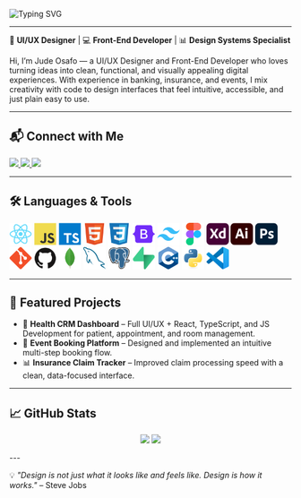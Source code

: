 <!-- Typing Animation -->
<p align="left">
    <img src="https://readme-typing-svg.herokuapp.com?font=Fira+Code&size=28&pause=1000&color=00C4FF&vleft=true&width=900&lines=Hi+there!+I'm+Jude+Osafo;UI%2FUX+Designer;Front-End+Developer;Design+Systems+Specialist" alt="Typing SVG" />
</p>

---

🎨 **UI/UX Designer** | 💻 **Front-End Developer** | 📊 **Design Systems Specialist**

Hi, I’m Jude Osafo — a UI/UX Designer and Front-End Developer who loves turning ideas into clean, functional, and visually appealing digital experiences. 
With experience in banking, insurance, and events, I mix creativity with code to design interfaces that feel intuitive, accessible, and just plain easy to use.

---

## 📬 Connect with Me
<a href="mailto:judeosafo.design@gmail.com">
  <img src="https://img.shields.io/badge/-judeosafo.design@gmail.com-c14438?style=flat&logo=Gmail&logoColor=white"/>
</a>
<a href="https://www.linkedin.com/in/jude-osafo-124988253/">
  <img src="https://img.shields.io/badge/LinkedIn-Jude%20Osafo-blue?style=flat&logo=linkedin&logoColor=white"/>
</a>
<a href="https://judeosafo.mypixieset.com/">
  <img src="https://img.shields.io/badge/Portfolio-Jude%20Osafo-000000?style=flat&logo=vercel&logoColor=white"/>
</a>

---

<h2 align="left">🛠 Languages & Tools</h2>
<p align="left">
  <!-- Frontend -->
  <img src="https://raw.githubusercontent.com/devicons/devicon/master/icons/react/react-original.svg" width="40" height="40" alt="React"/>
  <img src="https://raw.githubusercontent.com/devicons/devicon/master/icons/javascript/javascript-original.svg" width="40" height="40" alt="JavaScript"/>
  <img src="https://raw.githubusercontent.com/devicons/devicon/master/icons/typescript/typescript-original.svg" width="40" height="40" alt="TypeScript"/>
  <img src="https://raw.githubusercontent.com/devicons/devicon/master/icons/html5/html5-original.svg" width="40" height="40" alt="HTML5"/>
  <img src="https://raw.githubusercontent.com/devicons/devicon/master/icons/css3/css3-original.svg" width="40" height="40" alt="CSS3"/>
  <img src="https://raw.githubusercontent.com/devicons/devicon/master/icons/bootstrap/bootstrap-plain.svg" width="40" height="40" alt="Bootstrap"/>
  <img src="https://raw.githubusercontent.com/devicons/devicon/master/icons/tailwindcss/tailwindcss-original.svg" width="40" height="40" alt="Tailwind CSS"/>

  <!-- Design Tools -->
  <img src="https://raw.githubusercontent.com/devicons/devicon/master/icons/figma/figma-original.svg" width="40" height="40" alt="Figma"/>
  <img src="https://raw.githubusercontent.com/devicons/devicon/master/icons/xd/xd-plain.svg" width="40" height="40" alt="Adobe XD"/>
  <img src="https://raw.githubusercontent.com/devicons/devicon/master/icons/illustrator/illustrator-plain.svg" width="40" height="40" alt="Adobe Illustrator"/>
  <img src="https://raw.githubusercontent.com/devicons/devicon/master/icons/photoshop/photoshop-plain.svg" width="40" height="40" alt="Photoshop"/>

  <!-- Version Control -->
  <img src="https://raw.githubusercontent.com/devicons/devicon/master/icons/git/git-original.svg" width="40" height="40" alt="Git"/>
  <img src="https://raw.githubusercontent.com/devicons/devicon/master/icons/github/github-original.svg" width="40" height="40" alt="GitHub"/>

  <!-- Databases -->
  <img src="https://raw.githubusercontent.com/devicons/devicon/master/icons/mongodb/mongodb-original.svg" width="40" height="40" alt="MongoDB"/>
  <img src="https://raw.githubusercontent.com/devicons/devicon/master/icons/mysql/mysql-original.svg" width="40" height="40" alt="MySQL"/>
  <img src="https://raw.githubusercontent.com/devicons/devicon/master/icons/postgresql/postgresql-original.svg" width="40" height="40" alt="PostgreSQL"/>
  <img src="https://raw.githubusercontent.com/devicons/devicon/master/icons/supabase/supabase-original.svg" width="40" height="40" alt="Supabase"/>

  <!-- Programming Languages -->
  <img src="https://raw.githubusercontent.com/devicons/devicon/master/icons/cplusplus/cplusplus-original.svg" width="40" height="40" alt="C++"/>
  <img src="https://raw.githubusercontent.com/devicons/devicon/master/icons/python/python-original.svg" width="40" height="40" alt="Python"/>

  <!-- Cursor IDE -->
  <img src="https://raw.githubusercontent.com/devicons/devicon/master/icons/vscode/vscode-original.svg" width="40" height="40" alt="Cursor IDE"/>
</p>

---

## 📌 Featured Projects
- 🏥 **Health CRM Dashboard** – Full UI/UX + React, TypeScript, and JS Development for patient, appointment, and room management.  
- 🎯 **Event Booking Platform** – Designed and implemented an intuitive multi-step booking flow.  
- 📊 **Insurance Claim Tracker** – Improved claim processing speed with a clean, data-focused interface.  

---

<h2 align="left">📈 GitHub Stats</h2>
<p align="center">
  <img src="https://github-readme-stats.vercel.app/api?username=Nammm-1&show_icons=true&count_private=true&theme=radical&title_color=00C4FF&icon_color=00C4FF&text_color=ffffff&bg_color=0d1117" width="48%" />
  <img src="https://github-readme-stats.vercel.app/api/top-langs/?username=Nammm-1&layout=compact&theme=radical&title_color=00C4FF&text_color=ffffff&bg_color=0d1117" width="48%" />
</p>
---

💡 *"Design is not just what it looks like and feels like. Design is how it works."* – Steve Jobs
